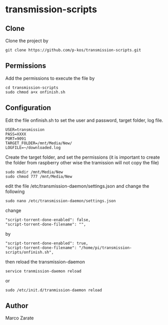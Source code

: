 # transmission-scripts

## Clone
Clone the project by

	git clone https://github.com/p-kos/transmission-scripts.git

## Permissions
Add the permissions to execute the file by

	cd transmission-scripts
	sudo chmod a+x onfinish.sh

## Configuration

Edit the file onfinish.sh to set the user and password, target folder, log file.
	
	USER=transmission
	PASS=XXXX
	PORT=9091
	TARGET_FOLDER=/mnt/Media/New/
	LOGFILE=~/downloaded.log

Create the target folder, and set the permissions (it is important to create the folder from raspberry other wise the tramission will not copy the file)

	sudo mkdir /mnt/Media/New
	sudo chmod 777 /mnt/Media/New

edit the file /etc/transmission-daemon/settings.json and change the following

	sudo nano /etc/transmission-daemon/settings.json

change 

	"script-torrent-done-enabled": false, 
	"script-torrent-done-filename": "",

by
 
	"script-torrent-done-enabled": true, 
	"script-torrent-done-filename": "/home/pi/transmission-scripts/onfinish.sh", 

then reload the transmission-daemon


	service tranmission-daemon reload


or

	sudo /etc/init.d/tranmission-daemon reload

## Author

Marco Zarate

